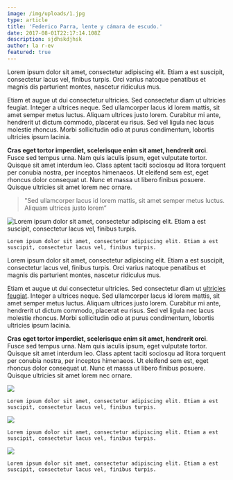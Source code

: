 ```yaml
---
image: /img/uploads/1.jpg
type: article
title: 'Federico Parra, lente y cámara de escudo.'
date: 2017-08-01T22:17:14.108Z
description: sjdhskdjhsk
author: la r-ev
featured: true
---
```

Lorem ipsum dolor sit amet, consectetur adipiscing elit. Etiam a est suscipit, consectetur lacus vel, finibus turpis. Orci varius natoque penatibus et magnis dis parturient montes, nascetur ridiculus mus.

Etiam et augue ut dui consectetur ultricies. Sed consectetur diam ut ultricies feugiat. Integer a ultrices neque. Sed ullamcorper lacus id lorem mattis, sit amet semper metus luctus. Aliquam ultrices justo lorem. Curabitur mi ante, hendrerit ut dictum commodo, placerat eu risus. Sed vel ligula nec lacus molestie rhoncus. Morbi sollicitudin odio at purus condimentum, lobortis ultricies ipsum lacinia. 

**Cras eget tortor imperdiet, scelerisque enim sit amet, hendrerit orci**. Fusce sed tempus urna. Nam quis iaculis ipsum, eget vulputate tortor. Quisque sit amet interdum leo. Class aptent taciti sociosqu ad litora torquent per conubia nostra, per inceptos himenaeos. Ut eleifend sem est, eget rhoncus dolor consequat ut. Nunc et massa ut libero finibus posuere. Quisque ultricies sit amet lorem nec ornare.



> "Sed ullamcorper lacus id lorem mattis, sit amet semper metus luctus. Aliquam ultrices justo lorem”

![Lorem ipsum dolor sit amet, consectetur adipiscing elit. Etiam a est suscipit, consectetur lacus vel, finibus turpis. ](/img/uploads/2.jpg)

`Lorem ipsum dolor sit amet, consectetur adipiscing elit. Etiam a est suscipit, consectetur lacus vel, finibus turpis. `



Lorem ipsum dolor sit amet, consectetur adipiscing elit. Etiam a est suscipit, consectetur lacus vel, finibus turpis. Orci varius natoque penatibus et magnis dis parturient montes, nascetur ridiculus mus.

Etiam et augue ut dui consectetur ultricies. Sed consectetur diam ut [ultricies feugiat](www.deningunaparte.com). Integer a ultrices neque. Sed ullamcorper lacus id lorem mattis, sit amet semper metus luctus. Aliquam ultrices justo lorem. Curabitur mi ante, hendrerit ut dictum commodo, placerat eu risus. Sed vel ligula nec lacus molestie rhoncus. Morbi sollicitudin odio at purus condimentum, lobortis ultricies ipsum lacinia. 

**Cras eget tortor imperdiet, scelerisque enim sit amet, hendrerit orci**. Fusce sed tempus urna. Nam quis iaculis ipsum, eget vulputate tortor. Quisque sit amet interdum leo. Class aptent taciti sociosqu ad litora torquent per conubia nostra, per inceptos himenaeos. Ut eleifend sem est, eget rhoncus dolor consequat ut. Nunc et massa ut libero finibus posuere. Quisque ultricies sit amet lorem nec ornare.



![](/img/uploads/3.jpg)

`Lorem ipsum dolor sit amet, consectetur adipiscing elit. Etiam a est suscipit, consectetur lacus vel, finibus turpis. `



![](/img/uploads/6.jpg)

`Lorem ipsum dolor sit amet, consectetur adipiscing elit. Etiam a est suscipit, consectetur lacus vel, finibus turpis. `



![](/img/uploads/8.jpg)

`Lorem ipsum dolor sit amet, consectetur adipiscing elit. Etiam a est suscipit, consectetur lacus vel, finibus turpis. `
